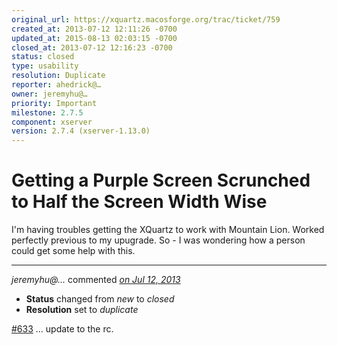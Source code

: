 ```yaml
---
original_url: https://xquartz.macosforge.org/trac/ticket/759
created_at: 2013-07-12 12:11:26 -0700
updated_at: 2015-08-13 02:03:15 -0700
closed_at: 2013-07-12 12:16:23 -0700
status: closed
type: usability
resolution: Duplicate
reporter: ahedrick@…
owner: jeremyhu@…
priority: Important
milestone: 2.7.5
component: xserver
version: 2.7.4 (xserver-1.13.0)
---
```


Getting a Purple Screen Scrunched to Half the Screen Width Wise
===============================================================


I'm having troubles getting the XQuartz to work with Mountain Lion. Worked perfectly previous to my upugrade. So - I was wondering how a person could get some help with this.



---

*jeremyhu@…* commented *[on Jul 12, 2013](https://xquartz.macosforge.org/trac/ticket/759#comment:1 "July 12, 2013 at 12:16 PM PDT")*

-   **Status** changed from *new* to *closed*
-   **Resolution** set to *duplicate*

[\#⁠633](https://xquartz.macosforge.org/trac/ticket/633) ... update to the rc.



